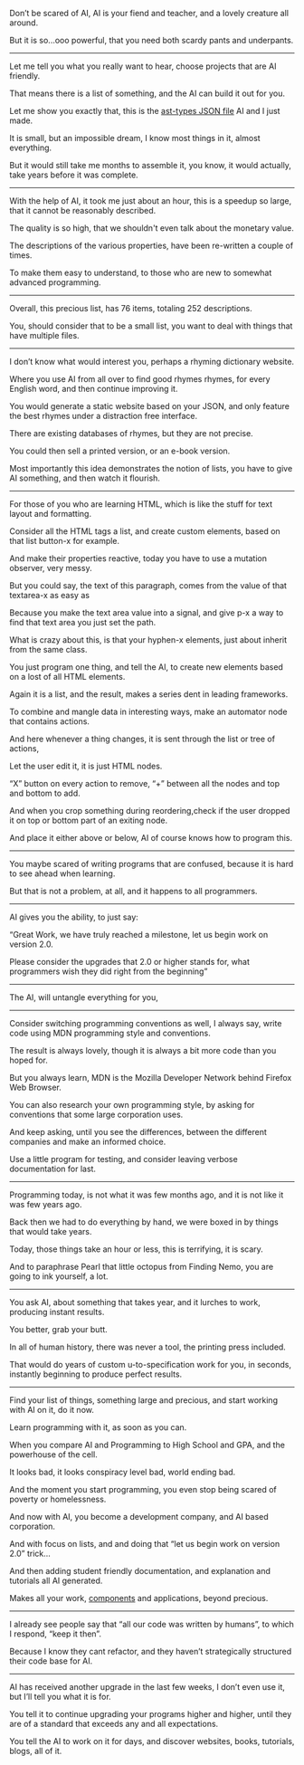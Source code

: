Don’t be scared of AI, AI is your fiend and teacher,
and a lovely creature all around.

But it is so...ooo powerful,
that you need both scardy pants and underpants.

---

Let me tell you what you really want to hear,
choose projects that are AI friendly.

That means there is a list of something,
and the AI can build it out for you.

Let me show you exactly that,
this is the [ast-types JSON file][1] AI and I just made.

It is small, but an impossible dream,
I know most things in it, almost everything.

But it would still take me months to assemble it,
you know, it would actually, take years before it was complete.

---

With the help of AI, it took me just about an hour,
this is a speedup so large, that it cannot be reasonably described.

The quality is so high,
that we shouldn't even talk about the monetary value.

The descriptions of the various properties,
have been re-written a couple of times.

To make them easy to understand,
to those who are new to somewhat advanced programming.

---

Overall, this precious list, has 76 items,
totaling 252 descriptions.

You, should consider that to be a small list,
you want to deal with things that have multiple files.

---

I don’t know what would interest you,
perhaps a rhyming dictionary website.

Where you use AI from all over to find good rhymes rhymes,
for every English word, and then continue improving it.

You would generate a static website based on your JSON,
and only feature the best rhymes under a distraction free interface.

There are existing databases of rhymes,
but they are not precise.

You could then sell a printed version,
or an e-book version.

Most importantly this idea demonstrates the notion of lists,
you have to give AI something, and then watch it flourish.

---

For those of you who are learning HTML,
which is like the stuff for text layout and formatting.

Consider all the HTML tags a list, and create custom elements,
based on that list button-x for example.

And make their properties reactive,
today you have to use a mutation observer, very messy.

But you could say, the text of this paragraph,
comes from the value of that textarea-x as easy as <p-x path=”#myText”>

Because you make the text area value into a signal,
and give p-x a way to find that text area you just set the path.

What is crazy about this, is that your hyphen-x elements,
just about inherit from the same class.

You just program one thing, and tell the AI,
to create new elements based on a lost of all HTML elements.

Again it is a list, and the result,
makes a series dent in leading frameworks.

To combine and mangle data in interesting ways,
make an automator node that contains actions.

And here whenever a thing changes,
it is sent through the list or tree of actions,

Let the user edit it,
it is just HTML nodes.

“X” button on every action to remove,
“+” between all the nodes and top and bottom to add.

And when you crop something during reordering,check if the user dropped it on top or bottom part of an exiting node.

And place it either above or below,
AI of course knows how to program this.

---

You maybe scared of writing programs that are confused,
because it is hard to see ahead when learning.

But that is not a problem,
at all, and it happens to all programmers.

---

AI gives you the ability,
to just say:

“Great Work, we have truly reached a milestone,
let us begin work on version 2.0.

Please consider the upgrades that 2.0 or higher stands for,
what programmers wish they did right from the beginning”

---

The AI,
will untangle everything for you,

---

Consider switching programming conventions as well,
I always say, write code using MDN programming style and conventions.

The result is always lovely,
though it is always a bit more code than you hoped for.

But you always learn,
MDN is the Mozilla Developer Network behind Firefox Web Browser.

You can also research your own programming style,
by asking for conventions that some large corporation uses.

And keep asking, until you see the differences,
between the different companies and make an informed choice.

Use a little program for testing,
and consider leaving verbose documentation for last.

---

Programming today, is not what it was few months ago,
and it is not like it was few years ago.

Back then we had to do everything by hand,
we were boxed in by things that would take years.

Today, those things take an hour or less,
this is terrifying, it is scary.

And to paraphrase Pearl that little octopus from Finding Nemo,
you are going to ink yourself, a lot.

---

You ask AI, about something that takes year,
and it lurches to work, producing instant results.

You better,
grab your butt.

In all of human history, there was never a tool,
the printing press included.

That would do years of custom u-to-specification work for you,
in seconds, instantly beginning to produce perfect results.

---

Find your list of things, something large and precious,
and start working with AI on it, do it now.

Learn programming with it,
as soon as you can.

When you compare AI and Programming to High School and GPA,
and the powerhouse of the cell.

It looks bad, it looks conspiracy level bad,
world ending bad.

And the moment you start programming,
you even stop being scared of poverty or homelessness.

And now with AI, you become a development company,
and AI based corporation.

And with focus on lists, and and doing that
“let us begin work on version 2.0” trick…

And then adding student friendly documentation,
and explanation and tutorials all AI generated.

Makes all your work, [components][2] and applications,
beyond precious.

---

I already see people say that “all our code was written by humans”,
to which I respond, “keep it then”.

Because I know they cant refactor,
and they haven’t strategically structured their code base for AI.

---

AI has received another upgrade in the last few weeks,
I don’t even use it, but I’ll tell you what it is for.

You tell it to continue upgrading your programs higher and higher,
until they are of a standard that exceeds any and all expectations.

You tell the AI to work on it for days,
and discover websites, books, tutorials, blogs, all of it.


[1]: https://github.com/catpea/squirrel-pie/blob/94df07474fbdb965064feb6408dac7b8f3eba569/ast-types.json
[2]: https://github.com/catpea/squirrel-pie/blob/94df07474fbdb965064feb6408dac7b8f3eba569/examine-template.html#L22

